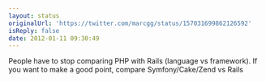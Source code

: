 ```yaml
---
layout: status
originalUrl: 'https://twitter.com/marcgg/status/157031699862126592'
isReply: false
date: 2012-01-11 09:30:49
---
```


People have to stop comparing PHP with Rails (language vs framework). If you want to make a good point, compare Symfony/Cake/Zend vs Rails
